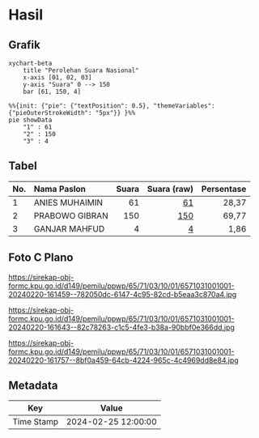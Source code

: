 # Hasil

## Grafik

```mermaid
xychart-beta
    title "Perolehan Suara Nasional"
    x-axis [01, 02, 03]
    y-axis "Suara" 0 --> 150
    bar [61, 150, 4]
```

```mermaid
%%{init: {"pie": {"textPosition": 0.5}, "themeVariables": {"pieOuterStrokeWidth": "5px"}} }%%
pie showData
    "1" : 61
    "2" : 150
    "3" : 4
```

## Tabel

| No. | Nama Paslon    | Suara | Suara (raw) | Persentase |
|:--- |:-------------- | -----:| -----------:| ----------:|
| 1   | ANIES MUHAIMIN | 61    | [61][p-1]   | 28,37      |
| 2   | PRABOWO GIBRAN | 150   | [150][p-2]  | 69,77      |
| 3   | GANJAR MAHFUD  | 4     | [4][p-3]    | 1,86       |


[p-1]: https://github.com/gigit-pemilu/pemilu-2024/blob/main/pilpres/hitung-suara/sub/65-kalimantan-utara/sub/71-kota-tarakan/sub/03-tarakan-timur/sub/1001-lingkas-ujung/sub/001-tps/sub/paslon-1.txt
[p-2]: https://github.com/gigit-pemilu/pemilu-2024/blob/main/pilpres/hitung-suara/sub/65-kalimantan-utara/sub/71-kota-tarakan/sub/03-tarakan-timur/sub/1001-lingkas-ujung/sub/001-tps/sub/paslon-2.txt
[p-3]: https://github.com/gigit-pemilu/pemilu-2024/blob/main/pilpres/hitung-suara/sub/65-kalimantan-utara/sub/71-kota-tarakan/sub/03-tarakan-timur/sub/1001-lingkas-ujung/sub/001-tps/sub/paslon-3.txt

## Foto C Plano

https://sirekap-obj-formc.kpu.go.id/d149/pemilu/ppwp/65/71/03/10/01/6571031001001-20240220-161459--782050dc-6147-4c95-82cd-b5eaa3c870a4.jpg

https://sirekap-obj-formc.kpu.go.id/d149/pemilu/ppwp/65/71/03/10/01/6571031001001-20240220-161643--82c78263-c1c5-4fe3-b38a-90bbf0e366dd.jpg

https://sirekap-obj-formc.kpu.go.id/d149/pemilu/ppwp/65/71/03/10/01/6571031001001-20240220-161757--8bf0a459-64cb-4224-965c-4c4969dd8e84.jpg


## Metadata

| Key        | Value               |
| ---------- | ------------------- |
| Time Stamp | 2024-02-25 12:00:00 |



